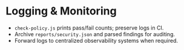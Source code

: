 # Logging & Monitoring

- `check-policy.js` prints pass/fail counts; preserve logs in CI.
- Archive `reports/security.json` and parsed findings for auditing.
- Forward logs to centralized observability systems when required.
